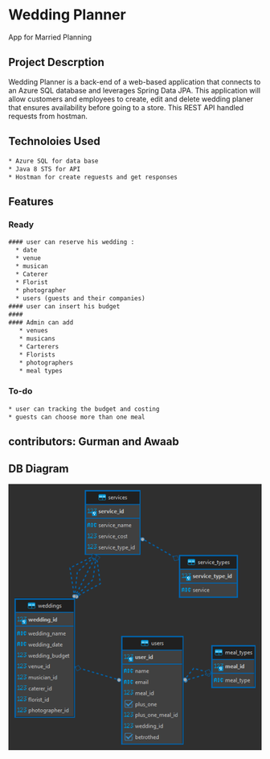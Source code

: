 # Wedding Planner
App for Married Planning

## Project Descrption
  Wedding Planner is a back-end of a web-based application that connects to an Azure SQL database and leverages Spring Data JPA. This application will allow customers and         employees to create, edit and delete wedding planer that ensures availability before going to a store. This REST API handled requests from hostman. 

## Technoloies Used
    * Azure SQL for data base
    * Java 8 STS for API
    * Hostman for create reguests and get responses
## Features
  ### Ready
    #### user can reserve his wedding :
      * date
      * venue
      * musican
      * Caterer
      * Florist
      * photographer
      * users (guests and their companies)
    #### user can insert his budget
    ####  
    #### Admin can add
       * venues
       * musicans
       * Carterers
       * Florists
       * photographers
       * meal types
  ### To-do
    * user can tracking the budget and costing
    * guests can choose more than one meal
 
 ## contributors: Gurman and Awaab

## DB Diagram
![DB Diagram](./p1-MVP-ERD.png)
